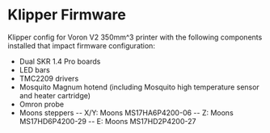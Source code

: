 # Klipper Firmware

Klipper config for Voron V2 350mm^3 printer with the following components installed that impact firmware configuration:
- Dual SKR 1.4 Pro boards
- LED bars
- TMC2209 drivers
- Mosquito Magnum hotend (including Mosquito high temperature sensor and heater cartridge)
- Omron probe
- Moons steppers
-- X/Y: Moons MS17HA6P4200-06
-- Z:   Moons MS17HD6P4200-29
-- E:   Moons MS17HD2P4200-27
